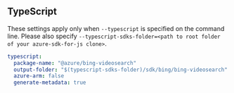 ## TypeScript

These settings apply only when `--typescript` is specified on the command line.
Please also specify `--typescript-sdks-folder=<path to root folder of your azure-sdk-for-js clone>`.

``` yaml $(typescript)
typescript:
  package-name: "@azure/bing-videosearch"
  output-folder: "$(typescript-sdks-folder)/sdk/bing/bing-videosearch"
  azure-arm: false
  generate-metadata: true
```
